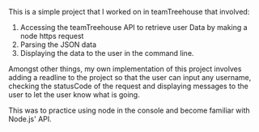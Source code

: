 This is a simple project that I worked on in teamTreehouse that involved:

1) Accessing the teamTreehouse API to retrieve user Data by making a node https request
2) Parsing the JSON data
3) Displaying the data to the user in the command line.

Amongst other things, my own implementation of this project involves adding a readline to the project so that the user can input any username, checking the statusCode of the request and displaying messages to the user to let the user know what is going.

This was to practice using node in the console and become familiar with Node.js' API.
